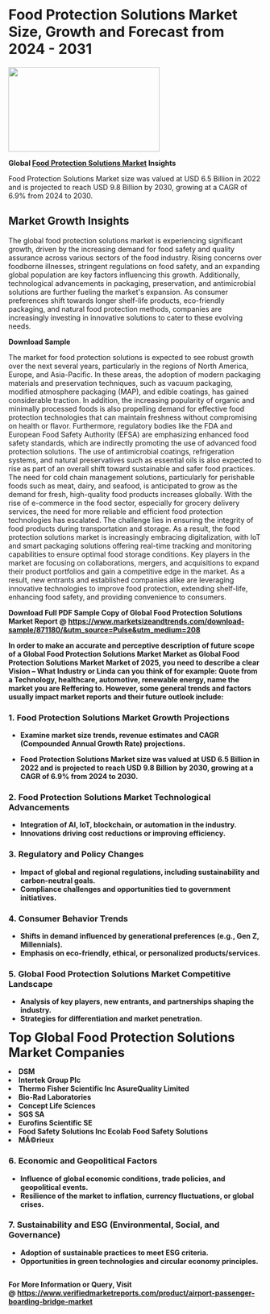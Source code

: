 <H1>Food Protection Solutions Market Size, Growth and Forecast from 2024 - 2031</H1><img class="aligncenter size-medium wp-image-584254" src="https://thirdeyenews.in/wp-content/uploads/2024/09/Global-Market-Research-300x168.jpeg" alt="" width="300" height="168" /><p><strong>Global&nbsp;<a href="https://www.marketsizeandtrends.com/download-sample/871180/&amp;utm_source=Pulse&amp;utm_medium=208">Food Protection Solutions Market</a> Insights</strong></p><p>Food Protection Solutions Market size was valued at USD 6.5 Billion in 2022 and is projected to reach USD 9.8 Billion by 2030, growing at a CAGR of 6.9% from 2024 to 2030.</p><p><h2>Market Growth Insights</h2> <p>The global food protection solutions market is experiencing significant growth, driven by the increasing demand for food safety and quality assurance across various sectors of the food industry. Rising concerns over foodborne illnesses, stringent regulations on food safety, and an expanding global population are key factors influencing this growth. Additionally, technological advancements in packaging, preservation, and antimicrobial solutions are further fueling the market's expansion. As consumer preferences shift towards longer shelf-life products, eco-friendly packaging, and natural food protection methods, companies are increasingly investing in innovative solutions to cater to these evolving needs.</p> <p><strong>Download Sample</strong></p> <p>The market for food protection solutions is expected to see robust growth over the next several years, particularly in the regions of North America, Europe, and Asia-Pacific. In these areas, the adoption of modern packaging materials and preservation techniques, such as vacuum packaging, modified atmosphere packaging (MAP), and edible coatings, has gained considerable traction. In addition, the increasing popularity of organic and minimally processed foods is also propelling demand for effective food protection technologies that can maintain freshness without compromising on health or flavor. Furthermore, regulatory bodies like the FDA and European Food Safety Authority (EFSA) are emphasizing enhanced food safety standards, which are indirectly promoting the use of advanced food protection solutions. The use of antimicrobial coatings, refrigeration systems, and natural preservatives such as essential oils is also expected to rise as part of an overall shift toward sustainable and safer food practices. The need for cold chain management solutions, particularly for perishable foods such as meat, dairy, and seafood, is anticipated to grow as the demand for fresh, high-quality food products increases globally. With the rise of e-commerce in the food sector, especially for grocery delivery services, the need for more reliable and efficient food protection technologies has escalated. The challenge lies in ensuring the integrity of food products during transportation and storage. As a result, the food protection solutions market is increasingly embracing digitalization, with IoT and smart packaging solutions offering real-time tracking and monitoring capabilities to ensure optimal food storage conditions. Key players in the market are focusing on collaborations, mergers, and acquisitions to expand their product portfolios and gain a competitive edge in the market. As a result, new entrants and established companies alike are leveraging innovative technologies to improve food protection, extending shelf-life, enhancing food safety, and providing convenience to consumers. <p><strong></p><p><span class=""><strong>Download Full PDF Sample Copy of Global Food Protection Solutions Market Report</strong> @ <a href="https://www.marketsizeandtrends.com/download-sample/871180/&amp;utm_source=Pulse&amp;utm_medium=208" target="_blank">https://www.marketsizeandtrends.com/download-sample/871180/&amp;utm_source=Pulse&amp;utm_medium=208</a></span></p><p>In order to make an accurate and perceptive description of future scope of a Global&nbsp;Food Protection Solutions Market Market as Global&nbsp;Food Protection Solutions Market Market of 2025, you need to describe a clear Vision &ndash; What Industry or Linda can you think of for example: Quote from a Technology, healthcare, automotive, renewable energy, name the market you are Reffering to. However, some general trends and factors usually impact market reports and their future outlook include:</p><h3>1.&nbsp;<strong>Food Protection Solutions Market Growth Projections</strong></h3><ul><li>Examine market size trends, revenue estimates and CAGR (Compounded Annual Growth Rate) projections.</li><li><p>Food Protection Solutions Market size was valued at USD 6.5 Billion in 2022 and is projected to reach USD 9.8 Billion by 2030, growing at a CAGR of 6.9% from 2024 to 2030.</p></li></ul><h3>2.&nbsp;<strong>Food Protection Solutions Market Technological Advancements</strong></h3><ul><li>Integration of AI, IoT, blockchain, or automation in the industry.</li><li>Innovations driving cost reductions or improving efficiency.</li></ul><h3>3.&nbsp;<strong>Regulatory and Policy Changes</strong></h3><ul><li>Impact of global and regional regulations, including sustainability and carbon-neutral goals.</li><li>Compliance challenges and opportunities tied to government initiatives.</li></ul><h3>4.&nbsp;<strong>Consumer Behavior Trends</strong></h3><ul><li>Shifts in demand influenced by generational preferences (e.g., Gen Z, Millennials).</li><li>Emphasis on eco-friendly, ethical, or personalized products/services.</li></ul><h3>5.&nbsp;<strong>Global Food Protection Solutions Market Competitive Landscape</strong></h3><ul><li>Analysis of key players, new entrants, and partnerships shaping the industry.</li><li>Strategies for differentiation and market penetration.</li></ul><p data-pm-slice="1 1 []"><span style="color: inherit; font-family: inherit; font-size: 25px;">Top Global Food Protection Solutions Market Companies</span></p><div class="" data-test-id=""><p><li>DSM</li><li> Intertek Group Plc</li><li> Thermo Fisher Scientific Inc AsureQuality Limited</li><li> Bio-Rad Laboratories</li><li> Concept Life Sciences</li><li> SGS SA</li><li> Eurofins Scientific SE</li><li> Food Safety Solutions Inc Ecolab Food Safety Solutions</li><li> MÃ©rieux</li></p></div><h3>6.&nbsp;<strong>Economic and Geopolitical Factors</strong></h3><ul><li>Influence of global economic conditions, trade policies, and geopolitical events.</li><li>Resilience of the market to inflation, currency fluctuations, or global crises.</li></ul><h3>7.&nbsp;<strong>Sustainability and ESG (Environmental, Social, and Governance)</strong></h3><ul><li>Adoption of sustainable practices to meet ESG criteria.</li><li>Opportunities in green technologies and circular economy principles.</li></ul><h2><strong style="font-size: 14px;">For More Information or Query, Visit @&nbsp;</strong><a style="background-color: #ffffff; font-size: 14px;" href="https://www.marketsizeandtrends.com/report/food-protection-solutions-market/" target="_blank">https://www.verifiedmarketreports.com/product/airport-passenger-boarding-bridge-market</a></h2>
